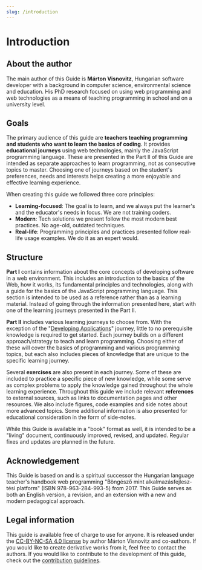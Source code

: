 ```yaml
---
slug: /introduction
---
```


# Introduction

## About the author

The main author of this Guide is **Márton Visnovitz**, Hungarian software developer with a background in computer science, environmental science and education. His PhD research focused on using web programming and web technologies as a means of teaching programming in school and on a university level.

## Goals

The primary audience of this guide are **teachers teaching programming and students who want to learn the basics of coding**. It provides **educational journeys** using web technologies, mainly the JavaScript programming language. These are presented in the Part II of this Guide are intended as separate approaches to learn programming, not as consecutive topics to master. Choosing one of journeys based on the student's preferences, needs and interests helps creating a more enjoyable and effective learning experience.

When creating this guide we followed three core principles:

- **Learning-focused**: The goal is to learn, and we always put the learner's and the educator's needs in focus. We are not training coders.
- **Modern**: Tech solutions we present follow the most modern best practices. No age-old, outdated techniques.
- **Real-life**: Programming principles and practices presented follow real-life usage examples. We do it as an expert would.

## Structure

**Part I** contains information about the core concepts of developing software in a web environment. This includes an introduction to the basics of the Web, how it works, its fundamental principles and technologies, along with a guide for the basics of the JavaScript programming language. This section is intended to be used as a reference rather than as a learning material. Instead of going through the information presented here, start with one of the learning journeys presented in the Part II.

**Part II** includes various learning journeys to choose from. With the exception of the "[Developing Applications][2a]" journey, little to no prerequisite knowledge is required to get started. Each journey builds on a different approach/strategy to teach and learn programming. Choosing either of these will cover the basics of programming and various programming topics, but each also includes pieces of knowledge that are unique to the specific learning journey.

Several **exercises** are also present in each journey. Some of these are included to practice a specific piece of new knowledge, while some serve as complex problems to apply the knowledge gained throughout the whole learning experience. Throughout this guide we include relevant **references** to external sources, such as links to documentation pages and other resources. We also include figures, code examples and side notes about more advanced topics. Some additional information is also presented for educational consideration in the form of side-notes.

While this Guide is available in a "book" format as well, it is intended to be a "living" document, continuously improved, revised, and updated. Regular fixes and updates are planned in the future.

## Acknowledgement

This Guide is based on and is a spiritual successor the Hungarian language teacher's handbook web programming <span lang="hu">"Böngésző mint alkalmazásfejlesztési platform"</span> (ISBN 978-963-284-993-5) from 2017. This Guide serves as both an English version, a revision, and an extension with a new and modern pedagogical approach.

## Legal information

This guide is available free of charge to use for anyone. It is released under the [CC-BY-NC-SA 4.0 license](../LICENSE.md) by author Márton Visnovitz and co-authors. If you would like to create derivative works from it, feel free to contact the authors. If you would like to contribute to the development of this guide, check out the [contribution guidelines](../CONTRIBUTING.md).

[2a]: ../2a%20-%20Developing%20Applications